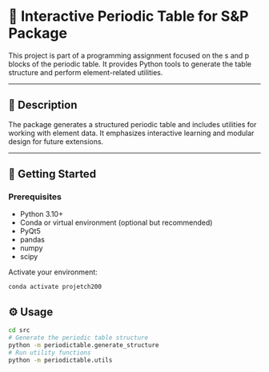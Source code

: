 # 🧪 Interactive Periodic Table for S&P Package

This project is part of a programming assignment focused on the s and p blocks of the periodic table. It provides Python tools to generate the table structure and perform element-related utilities.

---

## 📄 Description

The package generates a structured periodic table and includes utilities for working with element data. It emphasizes interactive learning and modular design for future extensions.

---

## 🚀 Getting Started

### Prerequisites

- Python 3.10+
- Conda or virtual environment (optional but recommended)
- PyQt5
- pandas
- numpy
- scipy

Activate your environment:

```bash
conda activate projetch200
```
## ⚙️ Usage 

```bash
cd src
# Generate the periodic table structure
python -m periodictable.generate_structure
# Run utility functions
python -m periodictable.utils
```
